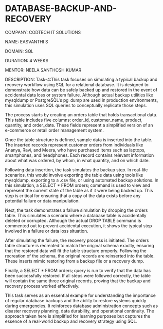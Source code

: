 # DATABASE-BACKUP-AND-RECOVERY

COMPANY: CODTECH IT SOLUTIONS

NAME: EASVANTHI S

DOMAIN: SQL

DURATION: 4 WEEKS

MENTOR: NEELA SANTHOSH KUMAR

DESCRIPTION:
Task-4:This task focuses on simulating a typical backup and recovery workflow using SQL for a relational database. It is designed to demonstrate how data can be safely backed up and restored in the event of accidental data loss or system failure. Although actual backup utilities like mysqldump or PostgreSQL's pg_dump are used in production environments, this simulation uses SQL queries to conceptually replicate those steps.

The process starts by creating an orders table that holds transactional data. This table includes five columns: order_id, customer_name, product, quantity, and order_date. These fields represent a simplified version of an e-commerce or retail order management system.

Once the table structure is defined, sample data is inserted into the table. The inserted records represent customer orders from individuals like Ananya, Ravi, and Meera, who have purchased items such as laptops, smartphones, and headphones. Each record contains relevant information about what was ordered, by whom, in what quantity, and on which date.

Following data insertion, the task simulates the backup step. In real-life scenarios, this would involve exporting the table data using tools like mysqldump, exporting to a .csv file, or using automated backup solutions. In this simulation, a SELECT * FROM orders; command is used to view and represent the current state of the table as if it were being backed up. This step is critical for ensuring that a copy of the data exists before any potential failure or data manipulation.

Next, the task demonstrates a failure simulation by dropping the orders table. This simulates a scenario where a database table is accidentally deleted or corrupted. Although the actual DROP TABLE command is commented out to prevent accidental execution, it shows the typical step involved in a failure or data loss situation.

After simulating the failure, the recovery process is initiated. The orders table structure is recreated to match the original schema exactly, ensuring that the restored data will fit the table structure properly. Following the recreation of the schema, the original records are reinserted into the table. These inserts mimic restoring from a backup file or a recovery dump.

Finally, a SELECT * FROM orders; query is run to verify that the data has been successfully restored. If all steps were followed correctly, the table will contain the same three original records, proving that the backup and recovery process worked effectively.

This task serves as an essential example for understanding the importance of regular database backups and the ability to restore systems quickly during emergencies. It reinforces database administration concepts such as disaster recovery planning, data durability, and operational continuity. The approach taken here is simplified for learning purposes but captures the essence of a real-world backup and recovery strategy using SQL.

